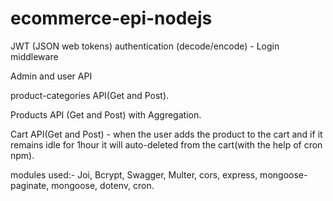 # ecommerce-epi-nodejs

JWT (JSON web tokens) authentication (decode/encode) - Login middleware

Admin and user API

product-categories API(Get and Post).

Products API (Get and Post) with Aggregation.

Cart API(Get and Post) - when the user adds the product to the cart and if it remains idle for 1hour it will auto-deleted from the cart(with the help of cron npm).

modules used:- Joi, Bcrypt, Swagger, Multer, cors, express, mongoose-paginate, mongoose, dotenv, cron.


